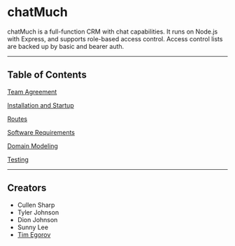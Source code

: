 # chatMuch

chatMuch is a full-function CRM with chat capabilities. It runs on Node.js with Express, and supports role-based access control. Access control lists are backed up by basic and bearer auth. 

---
## Table of Contents

[Team Agreement](./documentation/team-agreement.md)

[Installation and Startup](./documentation/installation.md)

[Routes](documentation/routes.md)

[Software Requirements](./documentation/requirements.md)

[Domain Modeling](documentation/domain.md)

[Testing](./documentation/testing.md)

---
## Creators

- Cullen Sharp
- Tyler Johnson
- Dion Johnson
- Sunny Lee
- [Tim Egorov](https://www.linkedin.com/in/timegorov/)
